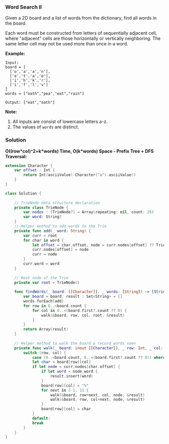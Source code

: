 
### Word Search II

Given a 2D board and a list of words from the dictionary, find all words in the board.

Each word must be constructed from letters of sequentially adjacent cell, where "adjacent" cells are those horizontally or vertically neighboring. The same letter cell may not be used more than once in a word.

__Example:__
```
Input: 
board = [
  ['o','a','a','n'],
  ['e','t','a','e'],
  ['i','h','k','r'],
  ['i','f','l','v']
]
words = ["oath","pea","eat","rain"]

Output: ["eat","oath"]
```

__Note:__
1. All inputs are consist of lowercase letters a-z.
2. The values of `words` are distinct.

### Solution
__O((row\*col)^2+k\*words) Time, O(k\*words) Space - Prefix Tree + DFS Traversal:__
```Swift
extension Character {
    var offset : Int {
        return Int(asciiValue!-Character("a").asciiValue!)
    }
}

class Solution {
    
    // TrieNode data structure declaration
    private class TrieNode {
        var nodes : [TrieNode?] = Array(repeating: nil, count: 26)
        var word: String?
    }
    // Helper method to add words to the Trie
    private func add(_ word: String) {
        var curr = root
        for char in word {
            let offset = char.offset, node = curr.nodes[offset] ?? TrieNode()
            curr.nodes[offset] = node
            curr = node
        }
        curr.word = word
    }
    
    // Root node of the Trie
    private var root = TrieNode()
    
    func findWords(_ board: [[Character]], _ words: [String]) -> [String] {
        var board = board, result : Set<String> = []
        words.forEach(add)
        for row in 0..<board.count {
            for col in 0..<(board.first?.count ?? 0) {
                walk(&board, row, col, root, &result)
            }
        }
        return Array(result)
    }
    
    // Helper method to walk the board & record words seen
    private func walk(_ board: inout [[Character]], _ row: Int, _ col: Int, _ curr: TrieNode, _ result: inout Set<String>) {
        switch (row, col) {
            case (0..<board.count, 0..<(board.first?.count ?? 0)) where board[row][col] != "%":
            let char = board[row][col]
            if let node = curr.nodes[char.offset] {
                if let word = node.word {
                    result.insert(word)
                }
                board[row][col] = "%"
                for next in [-1, 1] {
                    walk(&board, row+next, col, node, &result)
                    walk(&board, row, col+next, node, &result)
                }
                board[row][col] = char
            }
            default:
            break
        }
    }
}
```